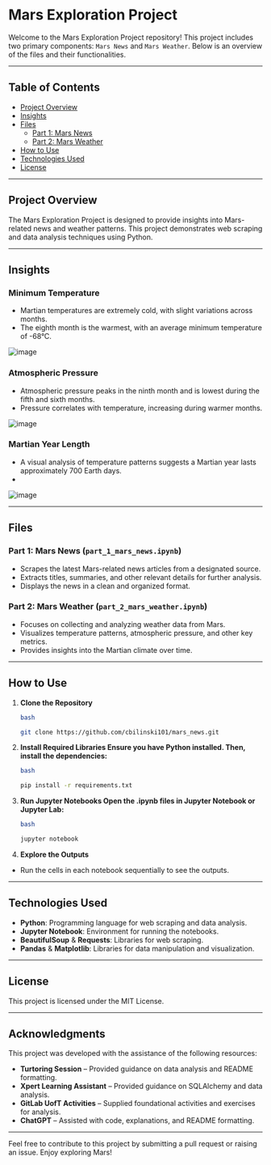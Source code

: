 # Mars Exploration Project

Welcome to the Mars Exploration Project repository! This project includes two primary components: `Mars News` and `Mars Weather`. Below is an overview of the files and their functionalities.

---

## Table of Contents 

- [Project Overview](#project-overview)
- [Insights](#insights)
- [Files](#files)
  - [Part 1: Mars News](#part-1-mars-news)
  - [Part 2: Mars Weather](#part-2-mars-weather)
- [How to Use](#how-to-use)
- [Technologies Used](#technologies-used)
- [License](#license)

---

## Project Overview

The Mars Exploration Project is designed to provide insights into Mars-related news and weather patterns. This project demonstrates web scraping and data analysis techniques using Python.

---

## Insights

### Minimum Temperature
- Martian temperatures are extremely cold, with slight variations across months.
- The eighth month is the warmest, with an average minimum temperature of -68°C.
  
![image](https://github.com/user-attachments/assets/f09096bf-53e0-4dae-b5df-78278582fe85)


### Atmospheric Pressure
- Atmospheric pressure peaks in the ninth month and is lowest during the fifth and sixth months.
- Pressure correlates with temperature, increasing during warmer months.
  
![image](https://github.com/user-attachments/assets/977afde0-ba43-47f5-9023-766682a0a1e9)


### Martian Year Length
- A visual analysis of temperature patterns suggests a Martian year lasts approximately 700 Earth days.
- 
![image](https://github.com/user-attachments/assets/0148aea4-6f6e-4208-9988-6729cf1269e5)

---

## Files

### Part 1: Mars News (`part_1_mars_news.ipynb`)
- Scrapes the latest Mars-related news articles from a designated source.
- Extracts titles, summaries, and other relevant details for further analysis.
- Displays the news in a clean and organized format.

### Part 2: Mars Weather (`part_2_mars_weather.ipynb`)
- Focuses on collecting and analyzing weather data from Mars.
- Visualizes temperature patterns, atmospheric pressure, and other key metrics.
- Provides insights into the Martian climate over time.

---

## How to Use

1. **Clone the Repository**
   ```bash
   bash

   git clone https://github.com/cbilinski101/mars_news.git
2. **Install Required Libraries Ensure you have Python installed. Then, install the dependencies:**
   ```bash
   bash

   pip install -r requirements.txt
3. **Run Jupyter Notebooks Open the .ipynb files in Jupyter Notebook or Jupyter Lab:**
   ```bash
   bash

   jupyter notebook
4. **Explore the Outputs**
  * Run the cells in each notebook sequentially to see the outputs.

--- 

## Technologies Used

- **Python**: Programming language for web scraping and data analysis.
- **Jupyter Notebook**: Environment for running the notebooks.
- **BeautifulSoup** & **Requests**: Libraries for web scraping.
- **Pandas** & **Matplotlib**: Libraries for data manipulation and visualization.

---

## License
This project is licensed under the MIT License.

---

## Acknowledgments

This project was developed with the assistance of the following resources:

- **Turtoring Session** – Provided guidance on data analysis and README formatting.
- **Xpert Learning Assistant** – Provided guidance on SQLAlchemy and data analysis.
- **GitLab UofT Activities** – Supplied foundational activities and exercises for analysis.
- **ChatGPT** – Assisted with code, explanations, and README formatting. 

---

Feel free to contribute to this project by submitting a pull request or raising an issue. Enjoy exploring Mars!
